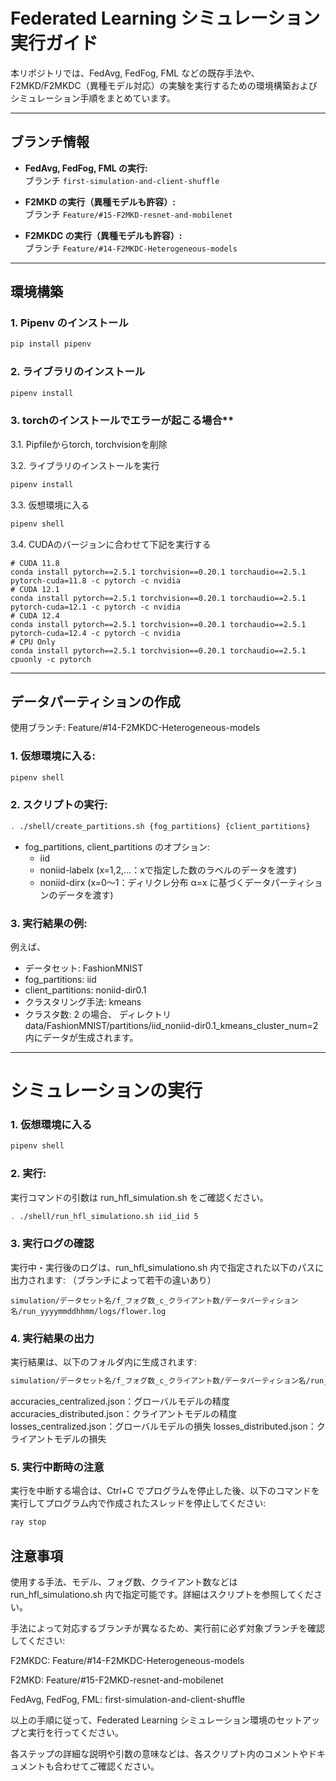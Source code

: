 # Federated Learning シミュレーション実行ガイド

本リポジトリでは、FedAvg, FedFog, FML などの既存手法や、F2MKD/F2MKDC（異種モデル対応）の実験を実行するための環境構築およびシミュレーション手順をまとめています。

---

## ブランチ情報

- **FedAvg, FedFog, FML の実行:**  
  ブランチ `first-simulation-and-client-shuffle`

- **F2MKD の実行（異種モデルも許容）:**  
  ブランチ `Feature/#15-F2MKD-resnet-and-mobilenet`

- **F2MKDC の実行（異種モデルも許容）:**  
  ブランチ `Feature/#14-F2MKDC-Heterogeneous-models`

---

## 環境構築

### 1. Pipenv のインストール

```sh
pip install pipenv
```

### 2. ライブラリのインストール
```sh
pipenv install
```

### 3. torchのインストールでエラーが起こる場合**

3.1. Pipfileからtorch, torchvisionを削除

3.2. ライブラリのインストールを実行
```sh
pipenv install
```
3.3. 仮想環境に入る
```sh
pipenv shell
```

3.4. CUDAのバージョンに合わせて下記を実行する
```
# CUDA 11.8
conda install pytorch==2.5.1 torchvision==0.20.1 torchaudio==2.5.1  pytorch-cuda=11.8 -c pytorch -c nvidia
# CUDA 12.1
conda install pytorch==2.5.1 torchvision==0.20.1 torchaudio==2.5.1 pytorch-cuda=12.1 -c pytorch -c nvidia
# CUDA 12.4
conda install pytorch==2.5.1 torchvision==0.20.1 torchaudio==2.5.1 pytorch-cuda=12.4 -c pytorch -c nvidia
# CPU Only
conda install pytorch==2.5.1 torchvision==0.20.1 torchaudio==2.5.1 cpuonly -c pytorch
```

---

## データパーティションの作成
使用ブランチ: Feature/#14-F2MKDC-Heterogeneous-models

### 1. 仮想環境に入る:

```sh
pipenv shell
```

### 2. スクリプトの実行:

```sh
. ./shell/create_partitions.sh {fog_partitions} {client_partitions}
```
- fog_partitions, client_partitions のオプション:
  - iid
  - noniid-labelx (x=1,2,...：xで指定した数のラベルのデータを渡す)
  - noniid-dirx (x=0～1：ディリクレ分布 α=x に基づくデータパーティションのデータを渡す)

### 3. 実行結果の例:

例えば、

- データセット: FashionMNIST
- fog_partitions: iid
- client_partitions: noniid-dir0.1
- クラスタリング手法: kmeans
- クラスタ数: 2
の場合、
ディレクトリ data/FashionMNIST/partitions/iid_noniid-dir0.1_kmeans_cluster_num=2 内にデータが生成されます。

---

# シミュレーションの実行
### 1. 仮想環境に入る

```sh
pipenv shell
```

### 2. 実行:

実行コマンドの引数は run_hfl_simulation.sh をご確認ください。

```sh
. ./shell/run_hfl_simulationo.sh iid_iid 5
```

### 3. 実行ログの確認

実行中・実行後のログは、run_hfl_simulationo.sh 内で指定された以下のパスに出力されます:
（ブランチによって若干の違いあり）

```
simulation/データセット名/f_フォグ数_c_クライアント数/データパーティション名/run_yyyymmddhhmm/logs/flower.log
```

### 4. 実行結果の出力

実行結果は、以下のフォルダ内に生成されます:

```sh
simulation/データセット名/f_フォグ数_c_クライアント数/データパーティション名/run_yyyymmddhhmm/metrics
```
accuracies_centralized.json：グローバルモデルの精度
accuracies_distributed.json：クライアントモデルの精度
losses_centralized.json：グローバルモデルの損失
losses_distributed.json：クライアントモデルの損失

### 5. 実行中断時の注意
実行を中断する場合は、Ctrl+C でプログラムを停止した後、以下のコマンドを実行してプログラム内で作成されたスレッドを停止してください:

```sh
ray stop
```


## 注意事項
使用する手法、モデル、フォグ数、クライアント数などは run_hfl_simulationo.sh 内で指定可能です。詳細はスクリプトを参照してください。

手法によって対応するブランチが異なるため、実行前に必ず対象ブランチを確認してください:

F2MKDC: Feature/#14-F2MKDC-Heterogeneous-models

F2MKD: Feature/#15-F2MKD-resnet-and-mobilenet

FedAvg, FedFog, FML: first-simulation-and-client-shuffle

以上の手順に従って、Federated Learning シミュレーション環境のセットアップと実行を行ってください。

各ステップの詳細な説明や引数の意味などは、各スクリプト内のコメントやドキュメントも合わせてご確認ください。
